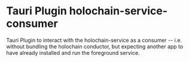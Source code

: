 # Tauri Plugin holochain-service-consumer

Tauri Plugin to interact with the holochain-service as a consumer -- i.e. without bundling the holochain conductor, but expecting another app to have already installed and run the foreground service.
